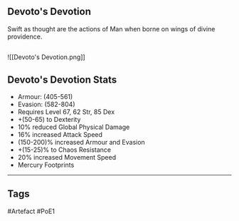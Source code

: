 ## Devoto's Devotion
Swift as thought are the actions of Man
when borne on wings of divine providence.
##
![[Devoto's Devotion.png]]
## Devoto's Devotion Stats
- Armour: (405-561)
- Evasion: (582-804)
- Requires Level 67, 62 Str, 85 Dex
- +(50-65) to Dexterity
- 10% reduced Global Physical Damage
- 16% increased Attack Speed
- (150-200)% increased Armour and Evasion
- +(15-25)% to Chaos Resistance
- 20% increased Movement Speed
- Mercury Footprints


---
## Tags
#Artefact
#PoE1